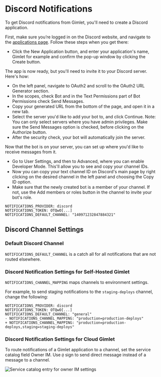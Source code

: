 # Discord Notifications

To get Discord notifications from Gimlet, you'll need to create a Discord application.

First, make sure you’re logged in on the Discord website, and navigate to the [applications page](https://discord.com/developers/applications). Follow these steps when you get there:

- Click the New Application button, and enter your application's name, Gimlet for example and confirm the pop-up window by clicking the Create button.

The app is now ready, but you'll need to invite it to your Discord server. Here's how:

- On the left panel, navigate to OAuth2 and scroll to the OAuth2 URL Generator section.
- In the scopes, check Bot and in the Text Permissions part of Bot Permissions check Send Messages.
- Copy your generated URL from the bottom of the page, and open it in a new tab.
- Select the server you'd like to add your bot to, and click Continue.
	Note: You can only select servers where you have admin privileges. Make sure the Send Messages option is checked, before clicking on the Authorize button.
- After the security check, your bot will automatically join the server.

Now that the bot is on your server, you can set up where you'd like to receive messages from it.

- Go to User Settings, and then to Advanced, where you can enable Developer Mode. This'll allow you to see and copy your channel IDs.
- Now you can copy your text channel ID on Discord's main page by right clicking on the desired channel in the left panel and choosing the Copy ID option.
- Make sure that the newly created bot is a member of your channel. If not, use the Add members or roles button in the channel to invite your bot's role.

```
NOTIFICATIONS_PROVIDER: discord
NOTIFICATIONS_TOKEN: OTQwO[...]
NOTIFICATIONS_DEFAULT_CHANNEL: "140971232847884321"
```

## Discord Channel Settings

### Default Discord Channel

`NOTIFICATIONS_DEFAULT_CHANNEL` is a catch all for all notifications that are not routed elsewhere.

### Discord Notification Settings for Self-Hosted Gimlet

`NOTIFICATIONS_CHANNEL_MAPPING` maps channels to environment settings.

For example, to send staging notifications to the `staging-deploys` channel, change the following:

```
NOTIFICATIONS_PROVIDER: discord
NOTIFICATIONS_TOKEN: OTQwO[...]
NOTIFICATIONS_DEFAULT_CHANNEL: "general"
- NOTIFICATIONS_CHANNEL_MAPPING: "production=production-deploys"
+ NOTIFICATIONS_CHANNEL_MAPPING: "production=production-deploys,staging=staging-deploys"
```

### Discord Notification Settings for Cloud Gimlet

To route notifications of a Gimlet application to a channel, set the service catalog field Owner IM. Use `@` sign to send direct message instead of a message to a channel.

![Service catalog entry for owner IM settings](https://gimlet.io/owner-im.png)
